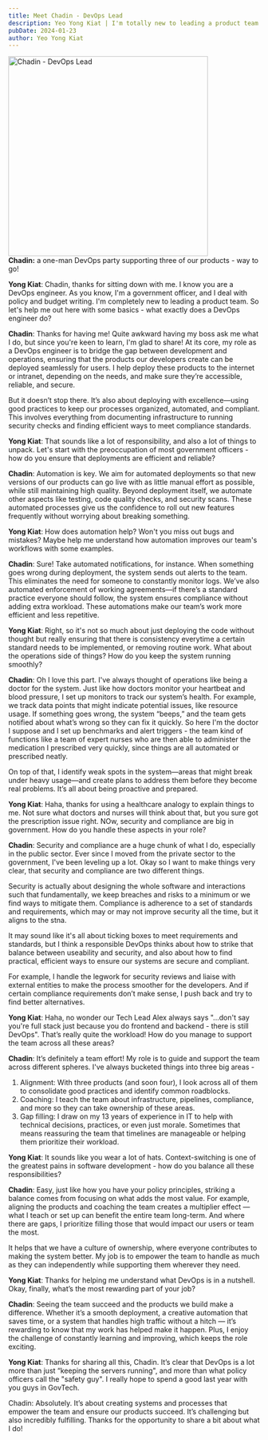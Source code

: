 ```yaml
---
title: Meet Chadin - DevOps Lead
description: Yeo Yong Kiat | I'm totally new to leading a product team. Come join me in finding out what a DevOps engineer does, from none other than Chadin, our resident (and one-and-only) DevOps Lead!
pubDate: 2024-01-23
author: Yeo Yong Kiat
---
```


<img src="https://rogueteacher.me/images/transformgovsg/chadin-profile.webp" alt="Chadin - DevOps Lead" width="400px" align="center">
<figcaption><strong>Chadin:</strong> a one-man DevOps party supporting three of our products - way to go!</figcaption>

**Yong Kiat**: Chadin, thanks for sitting down with me. I know you are a DevOps engineer. As you know, I'm a government officer, and I deal with policy and budget writing. I'm completely new to leading a product team. So let's help me out here with some basics - what exactly does a DevOps engineer do?

**Chadin**: Thanks for having me! Quite awkward having my boss ask me what I do, but since you're keen to learn, I'm glad to share! At its core, my role as a DevOps engineer is to bridge the gap between development and operations, ensuring that the products our developers create can be deployed seamlessly for users. I help deploy these products to the internet or intranet, depending on the needs, and make sure they’re accessible, reliable, and secure.

But it doesn’t stop there. It’s also about deploying with excellence—using good practices to keep our processes organized, automated, and compliant. This involves everything from documenting infrastructure to running security checks and finding efficient ways to meet compliance standards.

**Yong Kiat**: That sounds like a lot of responsibility, and also a lot of things to unpack. Let's start with the preoccupation of most government officers - how do you ensure that deployments are efficient and reliable?

**Chadin**: Automation is key. We aim for automated deployments so that new versions of our products can go live with as little manual effort as possible, while still maintaining high quality. Beyond deployment itself, we automate other aspects like testing, code quality checks, and security scans. These automated processes give us the confidence to roll out new features frequently without worrying about breaking something.

**Yong Kiat**: How does automation help? Won't you miss out bugs and mistakes? Maybe help me understand how automation improves our team's workflows with some examples.

**Chadin**: Sure! Take automated notifications, for instance. When something goes wrong during deployment, the system sends out alerts to the team. This eliminates the need for someone to constantly monitor logs. We’ve also automated enforcement of working agreements—if there’s a standard practice everyone should follow, the system ensures compliance without adding extra workload. These automations make our team’s work more efficient and less repetitive.

**Yong Kiat**: Right, so it's not so much about just deploying the code without thought but really ensuring that there is consistency everytime a certain standard needs to be implemented, or removing routine work. What about the operations side of things? How do you keep the system running smoothly?

**Chadin**: Oh I love this part. I've always thought of operations like being a doctor for the system. Just like how doctors monitor your heartbeat and blood pressure, I set up monitors to track our system’s health. For example, we track data points that might indicate potential issues, like resource usage. If something goes wrong, the system “beeps,” and the team gets notified about what’s wrong so they can fix it quickly. So here I'm the doctor I suppose and I set up benchmarks and alert triggers - the team kind of functions like a team of expert nurses who are then able to administer the medication I prescribed very quickly, since things are all automated or prescribed neatly.

On top of that, I identify weak spots in the system—areas that might break under heavy usage—and create plans to address them before they become real problems. It’s all about being proactive and prepared.

**Yong Kiat**: Haha, thanks for using a healthcare analogy to explain things to me. Not sure what doctors and nurses will think about that, but you sure got the prescription issue right. NOw, security and compliance are big in government. How do you handle these aspects in your role?

**Chadin**: Security and compliance are a huge chunk of what I do, especially in the public sector. Ever since I moved from the private sector to the government, I've been leveling up a lot. Okay so I want to make things very clear, that security and compliance are two different things.

Security is actually about designing the whole software and interactions such that fundamentally, we keep breaches and risks to a minimum or we find ways to mitigate them. Compliance is adherence to a set of standards and requirements, which may or may not improve security all the time, but it aligns to the stna.

It may sound like it's all about ticking boxes to meet requirements and standards, but I think a responsible DevOps thinks about how to strike that balance between useability and security, and also about how to find practical, efficient ways to ensure our systems are secure and compliant. 

For example, I handle the legwork for security reviews and liaise with external entities to make the process smoother for the developers. And if certain compliance requirements don’t make sense, I push back and try to find better alternatives.

**Yong Kiat**: Haha, no wonder our Tech Lead Alex always says "...don't say you're full stack just because you do frontend and backend - there is still DevOps". That’s really quite the workload! How do you manage to support the team across all these areas?

**Chadin**: It’s definitely a team effort! My role is to guide and support the team across different spheres. I've always bucketed things into three big areas -

1. Alignment: With three products (and soon four), I look across all of them to consolidate good practices and identify common roadblocks.
2. Coaching: I teach the team about infrastructure, pipelines, compliance, and more so they can take ownership of these areas.
3. Gap filling: I draw on my 13 years of experience in IT to help with technical decisions, practices, or even just morale. Sometimes that means reassuring the team that timelines are manageable or helping them prioritize their workload.

**Yong Kiat**: It sounds like you wear a lot of hats. Context-switching is one of the greatest pains in software development - how do you balance all these responsibilities?

**Chadin**: Easy, just like how you have your policy principles, striking a balance comes from focusing on what adds the most value. For example, aligning the products and coaching the team creates a multiplier effect — what I teach or set up can benefit the entire team long-term. And where there are gaps, I prioritize filling those that would impact our users or team the most.

It helps that we have a culture of ownership, where everyone contributes to making the system better. My job is to empower the team to handle as much as they can independently while supporting them wherever they need.

**Yong Kiat**: Thanks for helping me understand what DevOps is in a nutshell. Okay, finally, what’s the most rewarding part of your job?

**Chadin**: Seeing the team succeed and the products we build make a difference. Whether it’s a smooth deployment, a creative automation that saves time, or a system that handles high traffic without a hitch — it’s rewarding to know that my work has helped make it happen. Plus, I enjoy the challenge of constantly learning and improving, which keeps the role exciting.

**Yong Kiat**: Thanks for sharing all this, Chadin. It’s clear that DevOps is a lot more than just “keeping the servers running", and more than what policy officers call the "safety guy". I really hope to spend a good last year with you guys in GovTech.

Chadin: Absolutely. It’s about creating systems and processes that empower the team and ensure our products succeed. It’s challenging but also incredibly fulfilling. Thanks for the opportunity to share a bit about what I do!
